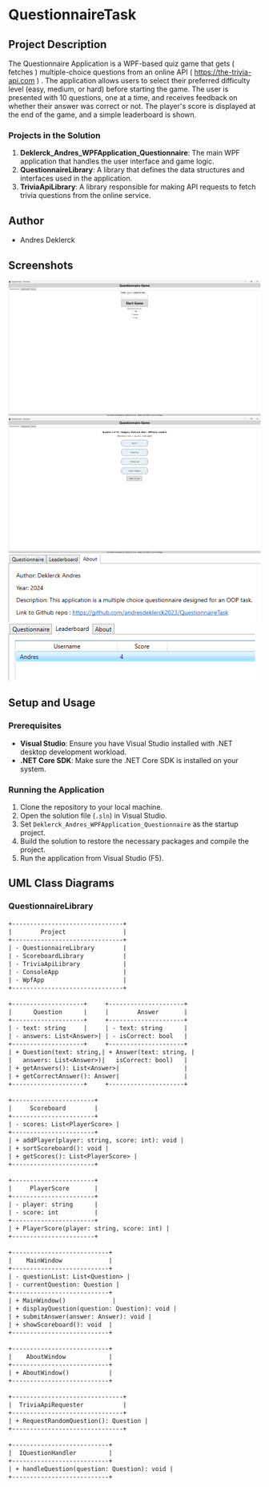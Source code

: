 # QuestionnaireTask

## Project Description
The Questionnaire Application is a WPF-based quiz game that gets ( fetches ) multiple-choice questions from an online API ( https://the-trivia-api.com ) . The application allows users to select their preferred difficulty level (easy, medium, or hard) before starting the game. The user is presented with 10 questions, one at a time, and receives feedback on whether their answer was correct or not. The player's score is displayed at the end of the game, and a simple leaderboard is shown.

### Projects in the Solution
1. **Deklerck_Andres_WPFApplication_Questionnaire**: The main WPF application that handles the user interface and game logic.
2. **QuestionnaireLibrary**: A library that defines the data structures and interfaces used in the application.
3. **TriviaApiLibrary**: A library responsible for making API requests to fetch trivia questions from the online service.

## Author
- Andres Deklerck

## Screenshots
![Homepage](images/homescreen.png)
![Question Screen](images/question.png)
![Aboutpage](images/Aboutpage.png)
![Leaderboard](images/leaderboard.png)

## Setup and Usage
### Prerequisites
- **Visual Studio**: Ensure you have Visual Studio installed with .NET desktop development workload.
- **.NET Core SDK**: Make sure the .NET Core SDK is installed on your system.

### Running the Application
1. Clone the repository to your local machine.
2. Open the solution file (`.sln`) in Visual Studio.
3. Set `Deklerck_Andres_WPFApplication_Questionnaire` as the startup project.
4. Build the solution to restore the necessary packages and compile the project.
5. Run the application from Visual Studio (F5).

## UML Class Diagrams
### QuestionnaireLibrary
```plaintext
+-------------------------------+
|        Project                |
+-------------------------------+
| - QuestionnaireLibrary        |
| - ScoreboardLibrary           |
| - TriviaApiLibrary            |
| - ConsoleApp                  |
| - WpfApp                      |
+-------------------------------+

+--------------------+     +---------------------+
|      Question      |     |        Answer       |
+--------------------+     +---------------------+
| - text: string     |     | - text: string      |
| - answers: List<Answer>| | - isCorrect: bool   |
+--------------------+     +---------------------+
| + Question(text: string,| + Answer(text: string, |
|   answers: List<Answer>)|   isCorrect: bool)   |
| + getAnswers(): List<Answer>|                  |
| + getCorrectAnswer(): Answer|                  |
+--------------------+     +---------------------+

+-----------------------+
|     Scoreboard        |
+-----------------------+
| - scores: List<PlayerScore> |
+-----------------------+
| + addPlayer(player: string, score: int): void |
| + sortScoreboard(): void |
| + getScores(): List<PlayerScore> |
+-----------------------+

+-----------------------+
|     PlayerScore       |
+-----------------------+
| - player: string      |
| - score: int          |
+-----------------------+
| + PlayerScore(player: string, score: int) |
+-----------------------+

+---------------------------+
|    MainWindow             |
+---------------------------+
| - questionList: List<Question> |
| - currentQuestion: Question |
+---------------------------+
| + MainWindow()             |
| + displayQuestion(question: Question): void |
| + submitAnswer(answer: Answer): void |
| + showScoreboard(): void  |
+---------------------------+

+---------------------------+
|    AboutWindow            |
+---------------------------+
| + AboutWindow()           |
+---------------------------+

+-------------------------------+
|  TriviaApiRequester           |
+-------------------------------+
| + RequestRandomQuestion(): Question |
+-------------------------------+

+---------------------------+
|  IQuestionHandler         |
+---------------------------+
| + handleQuestion(question: Question): void |
+---------------------------+



